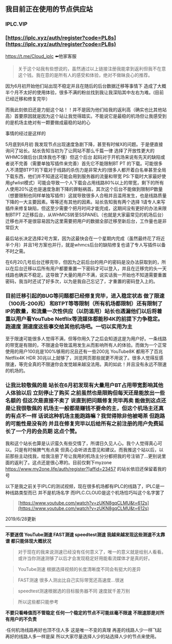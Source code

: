 ## 我目前正在使用的节点供应站

### IPLC.VIP

### [https://iplc.xyz/auth/register?code=PL8s](https://iplc.xyz/auth/register?code=PL8s)

https://t.me/Cloud_iplc ⬅️他家客服

>关于这个站我有些想说的，虽然通过以上链接注册我能拿到返利但我不在意这个钱。我在意的是所有人的感受和体验，绝对不做昧良心的推荐。

因为6月初开始他们站出现不稳定并且在随后的后台数据迁移等事情下 造成了大概半个月不太好的使用体验，很多不满的粉丝找到我让我深陷其中左右为难。(目前已经迁移和修复完毕）

而我此刻依旧还是力挺这个站！！并不是因为他们给我的返利高（确实也比其他站高）首要原因就是因为这个站让我觉得踏实。不能说它是最稳的机场但让我感受到的是机场主绝对有一颗要做成最稳的站的心

事情的经过是这样的

  5月底到6月初 我发现节点出现速度急剧下降，甚至有时候X的问题。于是便直接询问了站长。站长告知当初为了让网站不那么千篇一律 选择了开放性更大的WHMCS做后台(具体我也不懂）但这个后台 起码对于开机场来说有先天的缺陷或者说不完善（需要单独写插件来完善）首先它不能限制BT PT 的下载。可能很多人不清楚BTPT的下载对于线路的杀伤力是非常大的(很多人都开着白名单甚至全局下载东西，他们并不知道这可能会用到服务器的流量和带宽 PS:下载时大家最好使用gfwlist模式）可能会导致一个人下载会占用线路80%以上的带宽，剩下的所有人使用20%这也是速度急剧下降的罪魁祸首。其次这个后台不能做到限制IP数量（想要限制也同样单独写插件）这就导致很多人合租并且滥用发生，也是线路质量下降的一大主要因素。等等还有其他的因素。站长告知我有两个选择 1请专人来写插件来修复缺陷，但这至少需要个把月时间才能完成，这期间没有更好的办法来限制BTPT 2迁移后台，从WHMCS转至SSPANEL（也就是大家最常见的机场后台）迁移也并不是很容易因为这里需要把用户的数据全部迁移至新后台，工作量也是非常巨大
  
最后站长决定选择2号方案，因为这最快会在一个星期内完成（虽然最终花了将近半个月）并且1号方案也并行，就是whmcs后台的缺陷修复也请了专人写插件以备不时之需。

 在6月20几号后台迁移完毕，但因为之前后台的用户的密码是没办法获取到的，所以在后台迁移以后所有用户都要重置一下密码才可以登入，并且在迁移完的头一天线路也确实不稳定。这导致了大量的用户不满，说实话我一开始也不知道需要重置密码，我当时还试了好多次，以为是我自己忘记了，才重置的密码登入上的。
 
### 目前迁移引起的BUG等问题都已经修复完毕，进入稳定状态 做了限速（100兆-200兆） 和BTPT等等限制（所有机场都限制）还有限制了IP的数量，和流量一次性供应（以防滥用）站长也透漏他们以后将着重以用户看YouTube Netflix等流媒体都能秒4K的前提下力争稳定。跑速度 测速度这些事交给其他机场吧。一切以实用为主

至于限速可能很多人觉得不满，但等你用久了之后会知道这是为用户好。一条线路的带宽是有限的，不限速会导致滥用发生从而影响所有人的体验。而做为一个正常使用的用户100兆是100%够用的况且还有一些200兆 YouTube8K 都用不了百兆 Netflix4K HDR 30兆以上就够了，浏览网页那些就更不用说了。很多人觉得反感限速，等完全真的不限速你会发觉越来越没法用。真的如此！并且没有永远不限速的机场的。

### 让我比较敬佩的是 站长在6月初发现有大量用户BT占用带宽影响其他人体验以后 立刻停止了购买 之前虽然也是限购但每天还是能放出一些名额的 但这次是直接不卖了 说直到把问题修复完毕再卖 能做到这点还是让我很敬佩的 机场主一般都是赚钱不要命的主，但这个机场主还真的有点不一样 话说这种机场主能跑路嘛？我觉得除非他被喝茶 但跑路的可能性是没有的 并且在修复完毕以后给所有之前注册的用户免费延长了一个月的会员期 这点个赞。

我和这个站长也算是认识蛮久有些交情了，所谓日久见人心。我个人觉得真心可以。只是有时候脾气有点臭 但真心会听进去意见和建议。而我推这个站以后，以前那些主动找我，给我注册了号让我用的机场主分分都把我的号注销了...更别说里面的返利了。这点还是很心寒的。目前仅剩下myzone https://www.my2one.life/auth/register?]affid=23457 的站长依旧还保留着我的号

以下是我之前关于IPLC的测试视频，现在很多机场都有IPLC的线路了，IPLC是一种线路类型而已 并不是机场名字 而IPLC.CLOUD是这个机场恰巧叫这个名字罢了

>[https://www.youtube.com/watch?v=zUKN8gqCLMU&t=612s](https://www.youtube.com/watch?v=zUKN8gqCLMU&t=612s)

2019/6/28更新

--------------------------------------------------------------------------------------------------------------------
**不要迷信 YouTube测速 FAST测速 speedtest测速 我越来越发现这些测速不太靠谱 都只能体现大概状况**

>对于现在的我来说测速已经没有任何意义了，唯一的意义就是给别人看看。或许当你测速测够了以后才会发现稳定好用能看流媒体才是真的好。

>YouTube测速 根据选择视频的长度清晰度不同会有挺大的差异

>FAST测速 很多人测出比自己实际带宽还高速度...很迷

>speedtest测速根据选的目标服务器不同 速度就千差万别

>所以这些都只能参考

**不要只看峰值而不管稳定 任何一个稳定的节点不可能丝毫不限速 不限速那是对所有用户的不负责**

·任何机场线路再好也顶不住人多 这是唯一不变的真理 再差的线路人少一样飞起 再好的线路人多一样是屎 所以大家尽量选择人少的站选择人少的节点来使用。

